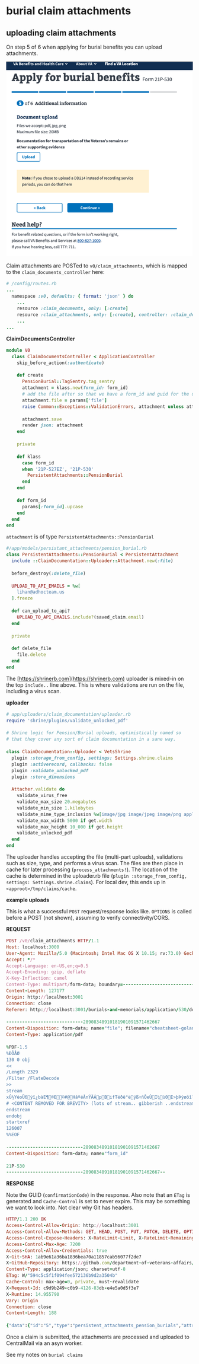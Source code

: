 # burial claim attachments

## uploading claim attachments
On step 5 of 6 when applying for burial benefits you can upload attachments.

![9f098d12.png](af91271f.png)


Claim attachments are POSTed to `v0/claim_attachments`, which is mapped to the `claim_documents_controller` here:

```ruby
# /config/routes.rb
...
  namespace :v0, defaults: { format: 'json' } do
    ...
    resource :claim_documents, only: [:create]
    resource :claim_attachments, only: [:create], controller: :claim_documents
    ...
...
```

__ClaimDocumentsController__

```ruby
module V0
  class ClaimDocumentsController < ApplicationController
    skip_before_action(:authenticate)

    def create
      PensionBurial::TagSentry.tag_sentry
      attachment = klass.new(form_id: form_id)
      # add the file after so that we have a form_id and guid for the uploader to use
      attachment.file = params['file']
      raise Common::Exceptions::ValidationErrors, attachment unless attachment.valid?

      attachment.save
      render json: attachment
    end

    private

    def klass
      case form_id
      when '21P-527EZ', '21P-530'
        PersistentAttachments::PensionBurial
      end
    end

    def form_id
      params[:form_id].upcase
    end
  end
end
```

`attachment` is of type `PersistentAttachments::PensionBurial`

```ruby
#/app/models/persistant_attachments/pension_burial.rb
class PersistentAttachments::PensionBurial < PersistentAttachment
  include ::ClaimDocumentation::Uploader::Attachment.new(:file)

  before_destroy(:delete_file)

  UPLOAD_TO_API_EMAILS = %w[
    lihan@adhocteam.us
  ].freeze

  def can_upload_to_api?
    UPLOAD_TO_API_EMAILS.include?(saved_claim.email)
  end

  private

  def delete_file
    file.delete
  end
end

```


The [https://shrinerb.com](https://shrinerb.com) uploader is mixed-in on the top `include..` line above. This is where validations are run on the file, including a virus scan.

__uploader__

```ruby
# app/uploaders/claim_documentation/uploader.rb
require 'shrine/plugins/validate_unlocked_pdf'

# Shrine logic for Pension/Burial uploads, optimistically named so
# that they cover any sort of claim documentation in a sane way.

class ClaimDocumentation::Uploader < VetsShrine
  plugin :storage_from_config, settings: Settings.shrine.claims
  plugin :activerecord, callbacks: false
  plugin :validate_unlocked_pdf
  plugin :store_dimensions

  Attacher.validate do
    validate_virus_free
    validate_max_size 20.megabytes
    validate_min_size 1.kilobytes
    validate_mime_type_inclusion %w[image/jpg image/jpeg image/png application/pdf]
    validate_max_width 5000 if get.width
    validate_max_height 10_000 if get.height
    validate_unlocked_pdf
  end
end
```

The uploader handles accepting the file (multi-part uploads), validations such as size, type, and performs a virus scan. The files are then place in cache for later processing (`process_attachments!`). The location of the cache is determined in the uploader.rb file (`plugin :storage_from_config, settings: Settings.shrine.claims`). For local dev, this ends up in `<approot>/tmp/claims/cache`.

__example uploads__


This is what a successful `POST` request/response looks like. `OPTIONS` is called before a POST (not shown), assuming to verify connectivity/CORS.

__REQUEST__
```ruby
POST /v0/claim_attachments HTTP/1.1
Host: localhost:3000
User-Agent: Mozilla/5.0 (Macintosh; Intel Mac OS X 10.15; rv:73.0) Gecko/20100101 Firefox/73.0
Accept: */*
Accept-Language: en-US,en;q=0.5
Accept-Encoding: gzip, deflate
X-Key-Inflection: camel
Content-Type: multipart/form-data; boundary=---------------------------28908348910181901091571462667
Content-Length: 127177
Origin: http://localhost:3001
Connection: close
Referer: http://localhost:3001/burials-and-memorials/application/530/documents

-----------------------------28908348910181901091571462667
Content-Disposition: form-data; name="file"; filename="cheatsheet-golang-A4.pdf"
Content-Type: application/pdf

%PDF-1.5
%ÐÔÅØ
130 0 obj
<<
/Length 2329      
/Filter /FlateDecode
>>
stream
xÚ½YéoÜ6ÿî¿bàE¶®E©#@HâºëÀnÝÄÁpBifTëðê°ëýß÷ñÒeÙI¼ù0E>þÞýøôîlgÿðYº³³å9Î<ÏÃ4pfgÑì½KÕÜr}endstream
# <CONTENT REMOVED FOR BREVITY> (lots of stream.. gibberish ..endstream sections)
endstream
endobj
startxref
126007
%%EOF

-----------------------------28908348910181901091571462667
Content-Disposition: form-data; name="form_id"

21P-530
-----------------------------28908348910181901091571462667--
```


__RESPONSE__

Note the GUID (`confirmationCode`) in the response. Also note that an `ETag` is generated and `Cache-Control` is set to never expire. This may be something we want to look into. Not clear why Git has headers.

```ruby
HTTP/1.1 200 OK
Access-Control-Allow-Origin: http://localhost:3001
Access-Control-Allow-Methods: GET, HEAD, POST, PUT, PATCH, DELETE, OPTIONS
Access-Control-Expose-Headers: X-RateLimit-Limit, X-RateLimit-Remaining, X-RateLimit-Reset, X-Session-Expiration
Access-Control-Max-Age: 7200
Access-Control-Allow-Credentials: true
X-Git-SHA: 1ab9e61a36ba1836bea70a11857cab56077f2de7
X-GitHub-Repository: https://github.com/department-of-veterans-affairs/vets-api
Content-Type: application/json; charset=utf-8
ETag: W/"594c5c5f1f094fee572136b9d2a3504b"
Cache-Control: max-age=0, private, must-revalidate
X-Request-Id: c9d9b249-c0b9-4126-83db-e4e5a0d5f3e7
X-Runtime: 14.955790
Vary: Origin
Connection: close
Content-Length: 188

{"data":{"id":"5","type":"persistent_attachments_pension_burials","attributes":{"confirmationCode":"1c140877-8f4d-452a-9993-9c38375263b3","name":"cheatsheet-golang-A4.pdf","size":126819}}}

```

Once a claim is submitted, the attachments are processed and uploaded to CentralMail via an asyn worker.

See my notes on `burial claims`